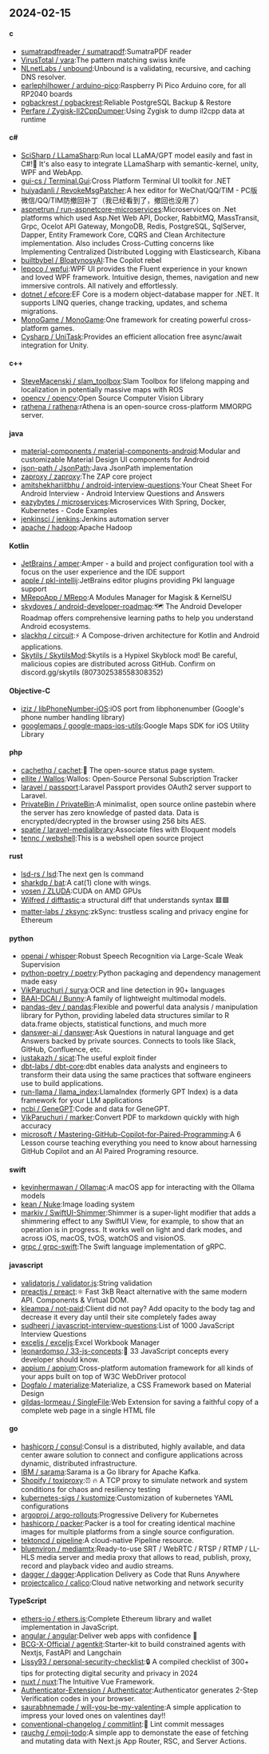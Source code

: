 ## 2024-02-15
#### c
* [sumatrapdfreader / sumatrapdf](https://github.com/sumatrapdfreader/sumatrapdf):SumatraPDF reader
* [VirusTotal / yara](https://github.com/VirusTotal/yara):The pattern matching swiss knife
* [NLnetLabs / unbound](https://github.com/NLnetLabs/unbound):Unbound is a validating, recursive, and caching DNS resolver.
* [earlephilhower / arduino-pico](https://github.com/earlephilhower/arduino-pico):Raspberry Pi Pico Arduino core, for all RP2040 boards
* [pgbackrest / pgbackrest](https://github.com/pgbackrest/pgbackrest):Reliable PostgreSQL Backup & Restore
* [Perfare / Zygisk-Il2CppDumper](https://github.com/Perfare/Zygisk-Il2CppDumper):Using Zygisk to dump il2cpp data at runtime
#### c#
* [SciSharp / LLamaSharp](https://github.com/SciSharp/LLamaSharp):Run local LLaMA/GPT model easily and fast in C#!🤗 It's also easy to integrate LLamaSharp with semantic-kernel, unity, WPF and WebApp.
* [gui-cs / Terminal.Gui](https://github.com/gui-cs/Terminal.Gui):Cross Platform Terminal UI toolkit for .NET
* [huiyadanli / RevokeMsgPatcher](https://github.com/huiyadanli/RevokeMsgPatcher):A hex editor for WeChat/QQ/TIM - PC版微信/QQ/TIM防撤回补丁（我已经看到了，撤回也没用了）
* [aspnetrun / run-aspnetcore-microservices](https://github.com/aspnetrun/run-aspnetcore-microservices):Microservices on .Net platforms which used Asp.Net Web API, Docker, RabbitMQ, MassTransit, Grpc, Ocelot API Gateway, MongoDB, Redis, PostgreSQL, SqlServer, Dapper, Entity Framework Core, CQRS and Clean Architecture implementation. Also includes Cross-Cutting concerns like Implementing Centralized Distributed Logging with Elasticsearch, Kibana
* [builtbybel / BloatynosyAI](https://github.com/builtbybel/BloatynosyAI):The Copilot rebel
* [lepoco / wpfui](https://github.com/lepoco/wpfui):WPF UI provides the Fluent experience in your known and loved WPF framework. Intuitive design, themes, navigation and new immersive controls. All natively and effortlessly.
* [dotnet / efcore](https://github.com/dotnet/efcore):EF Core is a modern object-database mapper for .NET. It supports LINQ queries, change tracking, updates, and schema migrations.
* [MonoGame / MonoGame](https://github.com/MonoGame/MonoGame):One framework for creating powerful cross-platform games.
* [Cysharp / UniTask](https://github.com/Cysharp/UniTask):Provides an efficient allocation free async/await integration for Unity.
#### c++
* [SteveMacenski / slam_toolbox](https://github.com/SteveMacenski/slam_toolbox):Slam Toolbox for lifelong mapping and localization in potentially massive maps with ROS
* [opencv / opencv](https://github.com/opencv/opencv):Open Source Computer Vision Library
* [rathena / rathena](https://github.com/rathena/rathena):rAthena is an open-source cross-platform MMORPG server.
#### java
* [material-components / material-components-android](https://github.com/material-components/material-components-android):Modular and customizable Material Design UI components for Android
* [json-path / JsonPath](https://github.com/json-path/JsonPath):Java JsonPath implementation
* [zaproxy / zaproxy](https://github.com/zaproxy/zaproxy):The ZAP core project
* [amitshekhariitbhu / android-interview-questions](https://github.com/amitshekhariitbhu/android-interview-questions):Your Cheat Sheet For Android Interview - Android Interview Questions and Answers
* [eazybytes / microservices](https://github.com/eazybytes/microservices):Microservices With Spring, Docker, Kubernetes - Code Examples
* [jenkinsci / jenkins](https://github.com/jenkinsci/jenkins):Jenkins automation server
* [apache / hadoop](https://github.com/apache/hadoop):Apache Hadoop
#### Kotlin
* [JetBrains / amper](https://github.com/JetBrains/amper):Amper - a build and project configuration tool with a focus on the user experience and the IDE support
* [apple / pkl-intellij](https://github.com/apple/pkl-intellij):JetBrains editor plugins providing Pkl language support
* [MRepoApp / MRepo](https://github.com/MRepoApp/MRepo):A Modules Manager for Magisk & KernelSU
* [skydoves / android-developer-roadmap](https://github.com/skydoves/android-developer-roadmap):🗺 The Android Developer Roadmap offers comprehensive learning paths to help you understand Android ecosystems.
* [slackhq / circuit](https://github.com/slackhq/circuit):⚡️ A Compose-driven architecture for Kotlin and Android applications.
* [Skytils / SkytilsMod](https://github.com/Skytils/SkytilsMod):Skytils is a Hypixel Skyblock mod! Be careful, malicious copies are distributed across GitHub. Confirm on discord.gg/skytils (807302538558308352)
#### Objective-C
* [iziz / libPhoneNumber-iOS](https://github.com/iziz/libPhoneNumber-iOS):iOS port from libphonenumber (Google's phone number handling library)
* [googlemaps / google-maps-ios-utils](https://github.com/googlemaps/google-maps-ios-utils):Google Maps SDK for iOS Utility Library
#### php
* [cachethq / cachet](https://github.com/cachethq/cachet):🚦 The open-source status page system.
* [ellite / Wallos](https://github.com/ellite/Wallos):Wallos: Open-Source Personal Subscription Tracker
* [laravel / passport](https://github.com/laravel/passport):Laravel Passport provides OAuth2 server support to Laravel.
* [PrivateBin / PrivateBin](https://github.com/PrivateBin/PrivateBin):A minimalist, open source online pastebin where the server has zero knowledge of pasted data. Data is encrypted/decrypted in the browser using 256 bits AES.
* [spatie / laravel-medialibrary](https://github.com/spatie/laravel-medialibrary):Associate files with Eloquent models
* [tennc / webshell](https://github.com/tennc/webshell):This is a webshell open source project
#### rust
* [lsd-rs / lsd](https://github.com/lsd-rs/lsd):The next gen ls command
* [sharkdp / bat](https://github.com/sharkdp/bat):A cat(1) clone with wings.
* [vosen / ZLUDA](https://github.com/vosen/ZLUDA):CUDA on AMD GPUs
* [Wilfred / difftastic](https://github.com/Wilfred/difftastic):a structural diff that understands syntax 🟥🟩
* [matter-labs / zksync](https://github.com/matter-labs/zksync):zkSync: trustless scaling and privacy engine for Ethereum
#### python
* [openai / whisper](https://github.com/openai/whisper):Robust Speech Recognition via Large-Scale Weak Supervision
* [python-poetry / poetry](https://github.com/python-poetry/poetry):Python packaging and dependency management made easy
* [VikParuchuri / surya](https://github.com/VikParuchuri/surya):OCR and line detection in 90+ languages
* [BAAI-DCAI / Bunny](https://github.com/BAAI-DCAI/Bunny):A family of lightweight multimodal models.
* [pandas-dev / pandas](https://github.com/pandas-dev/pandas):Flexible and powerful data analysis / manipulation library for Python, providing labeled data structures similar to R data.frame objects, statistical functions, and much more
* [danswer-ai / danswer](https://github.com/danswer-ai/danswer):Ask Questions in natural language and get Answers backed by private sources. Connects to tools like Slack, GitHub, Confluence, etc.
* [justakazh / sicat](https://github.com/justakazh/sicat):The useful exploit finder
* [dbt-labs / dbt-core](https://github.com/dbt-labs/dbt-core):dbt enables data analysts and engineers to transform their data using the same practices that software engineers use to build applications.
* [run-llama / llama_index](https://github.com/run-llama/llama_index):LlamaIndex (formerly GPT Index) is a data framework for your LLM applications
* [ncbi / GeneGPT](https://github.com/ncbi/GeneGPT):Code and data for GeneGPT.
* [VikParuchuri / marker](https://github.com/VikParuchuri/marker):Convert PDF to markdown quickly with high accuracy
* [microsoft / Mastering-GitHub-Copilot-for-Paired-Programming](https://github.com/microsoft/Mastering-GitHub-Copilot-for-Paired-Programming):A 6 Lesson course teaching everything you need to know about harnessing GitHub Copilot and an AI Paired Programing resource.
#### swift
* [kevinhermawan / Ollamac](https://github.com/kevinhermawan/Ollamac):A macOS app for interacting with the Ollama models
* [kean / Nuke](https://github.com/kean/Nuke):Image loading system
* [markiv / SwiftUI-Shimmer](https://github.com/markiv/SwiftUI-Shimmer):Shimmer is a super-light modifier that adds a shimmering effect to any SwiftUI View, for example, to show that an operation is in progress. It works well on light and dark modes, and across iOS, macOS, tvOS, watchOS and visionOS.
* [grpc / grpc-swift](https://github.com/grpc/grpc-swift):The Swift language implementation of gRPC.
#### javascript
* [validatorjs / validator.js](https://github.com/validatorjs/validator.js):String validation
* [preactjs / preact](https://github.com/preactjs/preact):⚛️ Fast 3kB React alternative with the same modern API. Components & Virtual DOM.
* [kleampa / not-paid](https://github.com/kleampa/not-paid):Client did not pay? Add opacity to the body tag and decrease it every day until their site completely fades away
* [sudheerj / javascript-interview-questions](https://github.com/sudheerj/javascript-interview-questions):List of 1000 JavaScript Interview Questions
* [exceljs / exceljs](https://github.com/exceljs/exceljs):Excel Workbook Manager
* [leonardomso / 33-js-concepts](https://github.com/leonardomso/33-js-concepts):📜 33 JavaScript concepts every developer should know.
* [appium / appium](https://github.com/appium/appium):Cross-platform automation framework for all kinds of your apps built on top of W3C WebDriver protocol
* [Dogfalo / materialize](https://github.com/Dogfalo/materialize):Materialize, a CSS Framework based on Material Design
* [gildas-lormeau / SingleFile](https://github.com/gildas-lormeau/SingleFile):Web Extension for saving a faithful copy of a complete web page in a single HTML file
#### go
* [hashicorp / consul](https://github.com/hashicorp/consul):Consul is a distributed, highly available, and data center aware solution to connect and configure applications across dynamic, distributed infrastructure.
* [IBM / sarama](https://github.com/IBM/sarama):Sarama is a Go library for Apache Kafka.
* [Shopify / toxiproxy](https://github.com/Shopify/toxiproxy):⏰ 🔥 A TCP proxy to simulate network and system conditions for chaos and resiliency testing
* [kubernetes-sigs / kustomize](https://github.com/kubernetes-sigs/kustomize):Customization of kubernetes YAML configurations
* [argoproj / argo-rollouts](https://github.com/argoproj/argo-rollouts):Progressive Delivery for Kubernetes
* [hashicorp / packer](https://github.com/hashicorp/packer):Packer is a tool for creating identical machine images for multiple platforms from a single source configuration.
* [tektoncd / pipeline](https://github.com/tektoncd/pipeline):A cloud-native Pipeline resource.
* [bluenviron / mediamtx](https://github.com/bluenviron/mediamtx):Ready-to-use SRT / WebRTC / RTSP / RTMP / LL-HLS media server and media proxy that allows to read, publish, proxy, record and playback video and audio streams.
* [dagger / dagger](https://github.com/dagger/dagger):Application Delivery as Code that Runs Anywhere
* [projectcalico / calico](https://github.com/projectcalico/calico):Cloud native networking and network security
#### TypeScript
* [ethers-io / ethers.js](https://github.com/ethers-io/ethers.js):Complete Ethereum library and wallet implementation in JavaScript.
* [angular / angular](https://github.com/angular/angular):Deliver web apps with confidence 🚀
* [BCG-X-Official / agentkit](https://github.com/BCG-X-Official/agentkit):Starter-kit to build constrained agents with Nextjs, FastAPI and Langchain
* [Lissy93 / personal-security-checklist](https://github.com/Lissy93/personal-security-checklist):🔒 A compiled checklist of 300+ tips for protecting digital security and privacy in 2024
* [nuxt / nuxt](https://github.com/nuxt/nuxt):The Intuitive Vue Framework.
* [Authenticator-Extension / Authenticator](https://github.com/Authenticator-Extension/Authenticator):Authenticator generates 2-Step Verification codes in your browser.
* [saurabhnemade / will-you-be-my-valentine](https://github.com/saurabhnemade/will-you-be-my-valentine):A simple application to impress your loved ones on valentines day!!
* [conventional-changelog / commitlint](https://github.com/conventional-changelog/commitlint):📓 Lint commit messages
* [rauchg / emoji-todo](https://github.com/rauchg/emoji-todo):A simple app to demonstate the ease of fetching and mutating data with Next.js App Router, RSC, and Server Actions.
